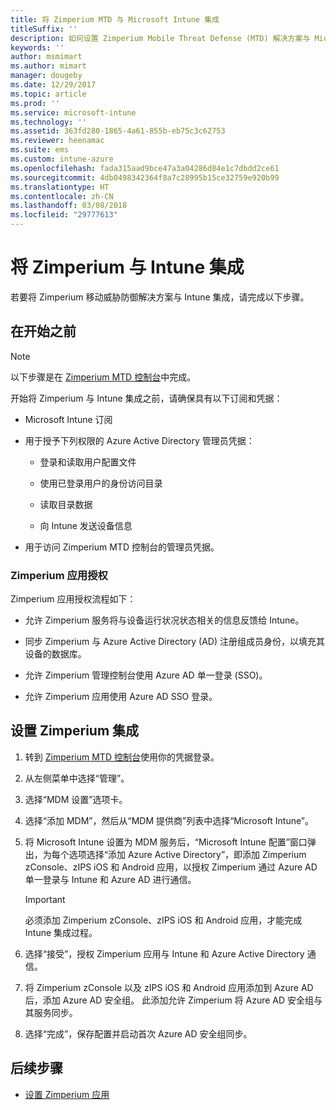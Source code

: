 ```yaml
---
title: 将 Zimperium MTD 与 Microsoft Intune 集成
titleSuffix: ''
description: 如何设置 Zimperium Mobile Threat Defense (MTD) 解决方案与 Microsoft Intune 的集成，以控制移动设备对公司资源的访问。
keywords: ''
author: msmimart
ms.author: mimart
manager: dougeby
ms.date: 12/29/2017
ms.topic: article
ms.prod: ''
ms.service: microsoft-intune
ms.technology: ''
ms.assetid: 363fd280-1865-4a61-855b-eb75c3c62753
ms.reviewer: heenamac
ms.suite: ems
ms.custom: intune-azure
ms.openlocfilehash: fada315aad9bce47a3a04286d84e1c7dbdd2ce61
ms.sourcegitcommit: 4db0498342364f8a7c28995b15ce32759e920b99
ms.translationtype: HT
ms.contentlocale: zh-CN
ms.lasthandoff: 03/08/2018
ms.locfileid: "29777613"
---
```

# <a name="integrate-zimperium-with-intune"></a>将 Zimperium 与 Intune 集成

若要将 Zimperium 移动威胁防御解决方案与 Intune 集成，请完成以下步骤。

## <a name="before-you-begin"></a>在开始之前

> [!NOTE]
> 以下步骤是在 [Zimperium MTD 控制台](https://staging2-console.zimperium.com)中完成。

开始将 Zimperium 与 Intune 集成之前，请确保具有以下订阅和凭据：

-   Microsoft Intune 订阅

-   用于授予下列权限的 Azure Active Directory 管理员凭据：

    -   登录和读取用户配置文件

    -   使用已登录用户的身份访问目录

    -   读取目录数据

    -   向 Intune 发送设备信息

-   用于访问 Zimperium MTD 控制台的管理员凭据。

### <a name="zimperium-app-authorization"></a>Zimperium 应用授权

Zimperium 应用授权流程如下：

-   允许 Zimperium 服务将与设备运行状况状态相关的信息反馈给 Intune。

-   同步 Zimperium 与 Azure Active Directory (AD) 注册组成员身份，以填充其设备的数据库。

-   允许 Zimperium 管理控制台使用 Azure AD 单一登录 (SSO)。

-   允许 Zimperium 应用使用 Azure AD SSO 登录。

## <a name="to-set-up-zimperium-integration"></a>设置 Zimperium 集成

1.  转到 [Zimperium MTD 控制台](https://staging2-console.zimperium.com)使用你的凭据登录。

2.  从左侧菜单中选择“管理”。

3.  选择“MDM 设置”选项卡。

4.  选择“添加 MDM”，然后从“MDM 提供商”列表中选择“Microsoft Intune”。

5.  将 Microsoft Intune 设置为 MDM 服务后，“Microsoft Intune 配置”窗口弹出，为每个选项选择“添加 Azure Active Directory”，即添加 Zimperium zConsole、zIPS iOS 和 Android 应用，以授权 Zimperium 通过 Azure AD 单一登录与 Intune 和 Azure AD 进行通信。

    > [!IMPORTANT]
    > 必须添加 Zimperium zConsole、zIPS iOS 和 Android 应用，才能完成 Intune 集成过程。

6.  选择“接受”，授权 Zimperium 应用与 Intune 和 Azure Active Directory 通信。

7.  将 Zimperium zConsole 以及 zIPS iOS 和 Android 应用添加到 Azure AD 后，添加 Azure AD 安全组。 此添加允许 Zimperium 将 Azure AD 安全组与其服务同步。

8.  选择“完成”，保存配置并启动首次 Azure AD 安全组同步。

## <a name="next-steps"></a>后续步骤

-   [设置 Zimperium 应用](mtd-apps-ios-app-configuration-policy-add-assign.md)
